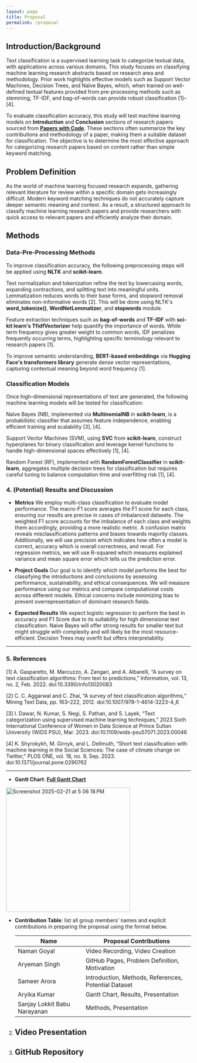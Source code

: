 ```yaml
---
layout: page
title: Proposal
permalink: /proposal
---
```

## Introduction/Background

Text classification is a supervised learning task to categorize textual data, with applications across various domains. This study focuses on classifying machine learning research abstracts based on research area and methodology. Prior work highlights effective models such as Support Vector Machines, Decision Trees, and Naïve Bayes, which, when trained on well-defined textual features provided from pre-processing methods such as stemming, TF-IDF, and bag-of-words can provide robust classification [1]–[4]. 

To evaluate classification accuracy, this study will test machine learning models on **Introduction** and **Conclusion** sections of research papers sourced from [**Papers with Code**](https://paperswithcode.com/). These sections often summarize the key contributions and methodology of a paper, making them a suitable dataset for classification. The objective is to determine the most effective approach for categorizing research papers based on content rather than simple keyword matching.

## Problem Definition
As the world of machine learning focused research expands, gathering relevant literature for review within a specific domain gets increasingly difficult. Modern keyword matching techniques do not accurately capture deeper semantic meaning and context. As a result, a structured approach to classify machine learning research papers and provide researchers with quick access to relevant papers and efficiently analyze their domain. 

## Methods
### Data-Pre-Processing Methods
To improve classification accuracy, the following preprocessing steps will be applied using **NLTK** and **scikit-learn**. 

Text normalization and tokenization refine the text by lowercasing words, expanding contractions, and splitting text into meaningful units. Lemmatization reduces words to their base forms, and stopword removal eliminates non-informative words [2]. This will be done using NLTK's **word_tokenize()**, **WordNetLemmatizer**, and **stopwords** module. 

Feature extraction techniques such as **bag-of-words** and **TF-IDF** with **sci-kit learn's TfidfVectorizer** help quantify the importance of words. While term frequency gives greater weight to common words, IDF penalizes frequently occurring terms, highlighting specific terminology relevant to research papers [1]. 

To improve semantic understanding, **BERT-based embeddings** via **Hugging Face's transformers library** generate dense vector representations, capturing contextual meaning beyond word frequency [1]. 

### Classification Models
Once high-dimensional representations of text are generated, the following machine learning models will be tested for classification:

Naïve Bayes (NB), implemented via **MultinomialNB** in **scikit-learn**, is a probabilistic classifier that assumes feature independence, enabling efficient training and scalability [3], [4]. 

Support Vector Machines (SVM), using **SVC** from **scikit-learn**, construct hyperplanes for binary classification and leverage kernel functions to handle high-dimensional spaces effectively [1], [4]. 

Random Forest (RF), implemented with **RandomForestClassifier** in **scikit-learn**, aggregates multiple decision trees for classification but requires careful tuning to balance computation time and overfitting risk [1], [4].

### 4. (Potential) Results and Discussion

- **Metrics**
We employ multi-class classification to evaluate model performance. The macro-F1 score averages the F1 score for each class, ensuring our results are precise in cases of imbalanced datasets. The weighted F1 score accounts for the imbalance of each class and weights them accordingly, providing a more realistic metric. A confusion matrix reveals misclassifications patterns and biases towards majority classes. Additionally, we will use precision which indicates how often a model is correct, accuracy which is overall correctness, and recall. For regression metrics, we will use R-squared which measures explained variance and mean square error which tells us the prediction error. 

- **Project Goals** 
Our goal is to identify which model performs the best for classifying the introductions and conclusions by assessing performance, sustainability, and ethical consequences. We will measure performance using our metrics and compare computational costs across different models. Ethical concerns include minimizing bias to prevent overrepresentation of dominant research fields.

- **Expected Results**
We expect logistic regression to perform the best in accuracy and F1 Score due to its suitability for high dimensional text classification. Naive Bayes will offer strong results for smaller text but might struggle with complexity and will likely be the most resource-efficient. Decision Trees may overfit but offers interpretability.  

---

### 5. References
[1] A. Gasparetto, M. Marcuzzo, A. Zangari, and A. Albarelli, “A survey on text classification algorithms: From text to predictions,” Information, vol. 13, no. 2, Feb. 2022. doi:10.3390/info13020083

[2] C. C. Aggarwal and C. Zhai, “A survey of text classification algorithms,” Mining Text Data, pp. 163–222, 2012. doi:10.1007/978-1-4614-3223-4_6

[3] I. Dawar, N. Kumar, S. Negi, S. Pathan, and S. Layek, “Text categorization using supervised machine learning techniques,” 2023 Sixth International Conference of Women in Data Science at Prince Sultan University (WiDS PSU), Mar. 2023. doi:10.1109/wids-psu57071.2023.00046

[4] K. Shyrokykh, M. Girnyk, and L. Dellmuth, “Short text classification with machine learning in the Social Sciences: The case of climate change on Twitter,” PLOS ONE, vol. 18, no. 9, Sep. 2023. doi:10.1371/journal.pone.0290762

---   
- **Gantt Chart**: 
[**Full Gantt Chart**](https://gtvault-my.sharepoint.com/:x:/g/personal/akumar906_gatech_edu/EXJc6ihn5flFu38MAn05b_4BXmzhr109P-YNltiuoURhIg?e=5WeXAZ)

<img width="338" alt="Screenshot 2025-02-21 at 5 06 18 PM" src="https://github.com/user-attachments/assets/ed6d20b4-1640-4a3d-be48-236dd2529874" />


- **Contribution Table**: list all group members’ names and explicit contributions in preparing the proposal using the format below.

     | Name    | Proposal Contributions |
     |---------|------------------------|
     | Naman Goyal | Video Recording, Video Creation |
     | Aryeman Singh | GitHub Pages, Problem Definition, Motivation |
     | Sameer Arora  | Introduction, Methods, References, Potential Dataset |
     | Aryika Kumar | Gantt Chart, Results, Presentation |
     | Sanjay Lokkit Babu Narayanan | Methods, Presentation |


2. **Video Presentation**  
   - 

3. **GitHub Repository**  
   - 

